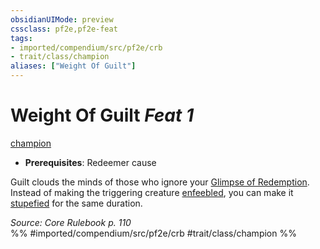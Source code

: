 ```yaml
---
obsidianUIMode: preview
cssclass: pf2e,pf2e-feat
tags:
- imported/compendium/src/pf2e/crb
- trait/class/champion
aliases: ["Weight Of Guilt"]
---
```

# Weight Of Guilt  *Feat 1*  
[champion](rules/traits/champion.md)  

- **Prerequisites**: Redeemer cause

Guilt clouds the minds of those who ignore your [Glimpse of Redemption](glimpse-of-redemption.md). Instead of making the triggering creature [enfeebled](conditions.md#Enfeebled), you can make it [stupefied](conditions.md#Stupefied) for the same duration.

*Source: Core Rulebook p. 110*  
%% #imported/compendium/src/pf2e/crb #trait/class/champion %%